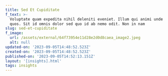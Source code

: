 ```yaml
---
title: Sed Et Cupiditate
f_text: >-
  Voluptate quam expedita nihil deleniti eveniet. Illum qui animi unde harum
  quos. Sit id omnis dolor sed quo id ab nemo odit. Non in nam
slug: sed-et-cupiditate
f_image:
  url: /assets/external/64f73954e11d28e2d0d8caea_image2.jpeg
  alt: null
updated-on: '2023-09-05T14:48:52.523Z'
created-on: '2023-09-05T14:48:52.523Z'
published-on: '2023-09-05T14:52:13.151Z'
layout: '[insights].html'
tags: insights
---
```



